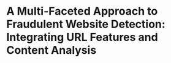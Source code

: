 # A Multi-Faceted Approach to Fraudulent Website Detection: Integrating URL Features and Content Analysis
